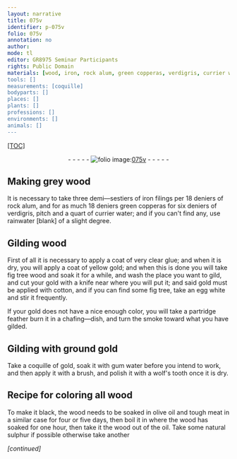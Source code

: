```yaml
---
layout: narrative
title: 075v
identifier: p-075v
folio: 075v
annotation: no
author:
mode: tl
editor: GR8975 Seminar Participants
rights: Public Domain
materials: [wood, iron, rock alum, green copperas, verdigris, currier water, rainwater, glue, yellow gold, fig tree wood, gold, cotton, fig tree, egg white, partridge feather, wolf's tooth, olive oil, meat, natural sulphur]
tools: []
measurements: [coquille]
bodyparts: []
places: []
plants: []
professions: []
environments: []
animals: []
---
```


<p><a href="{{ site.baseurl }}/diplomatic/">[TOC]</a></p><div class="folio" align="center">- - - - - <a href="http://gallica.bnf.fr/ark:/12148/btv1b10500001g/f156.item" target="_blank"><img src="https://cu-mkp.github.io/2017-workshop-edition/assets/photo-icon.png" alt="folio image: " style="display:inline-block; margin-bottom:-3px;"/>075v</a> - - - - - </div>  
  

## Making grey <span class="m">wood</span>

 
It is necessary to take three demi—sestiers of <span class="m">iron</span> filings per 18 <span class="del"></span> deniers of <span class="m">rock alum</span>, and for as much <span class="sup">18 deniers</span> <span class="m">green copperas</span> for six deniers of <span class="m">verdigris</span>, <span class="del"></span> pitch and a quart of <span class="del"></span><span class="m">currier water</span>; and if you can't find any, use <span class="del"></span><span class="m">rainwater</span> [blank] of a slight degree. 
 
 
  

## Gilding <span class="m">wood</span>

 
First of all it is necessary to apply a coat of very clear <span class="m">glue</span>; and when it is dry, you will apply a coat of <span class="m">yellow gold</span>; and when this is done you will take <span class="m">fig tree wood</span> and soak it for a while, and wash the place you want to gild, and cut your <span class="m">gold</span> with a knife near where you will put it; and said <span class="m">gold</span> must be applied with <span class="m">cotton</span><span class="del"></span>, and if you can find some <span class="m">fig tree</span>, take an <span class="m">egg white</span> and stir it frequently.
 
 If your <span class="m">gold</span> does not have a nice enough color, you will take a <span class="m">partridge feather</span> burn it in a chafing—dish, and turn the smoke toward what you have gilded.
 
 
  

## Gilding with ground <span class="m">gold</span>

 
Take a <span class="ms">coquille</span> of <span class="m">gold</span>, soak it with gum water before you intend to work, and then apply it with a brush, and polish it with a <span class="del"></span><span class="m">wolf's tooth</span> once it is dry.
 
 
  

## Recipe for coloring all <span class="m">wood</span>

 
To make it black, the wood needs to be soaked in <span class="m">olive oil</span> and tough <span class="m">meat</span> in a similar case for four or five days, then boil it in where the wood has soaked for one hour, then take it <span class="sup">the wood</span> out of the oil. Take some <span class="m">natural sulphur</span> if possible otherwise take another
 
*[continued]*
 
